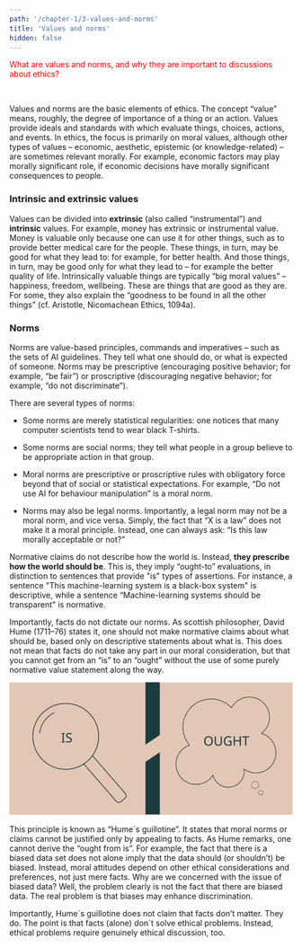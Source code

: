 ```yaml
---
path: '/chapter-1/3-values-and-norms'
title: 'Values and norms'
hidden: false
---
```


<hero-icon heroIcon='chap1'/>

<p style="color:red;">What are values and norms, and why they are important to discussions about ethics? </p>

<br>

<styled-text>


Values and norms are the basic elements of ethics. The concept “value” means, roughly, the degree of
importance of a thing or an action. Values provide ideals and standards with which evaluate things, choices,
actions, and events. In ethics, the focus is primarily on moral values, although other types of values
– economic, aesthetic, epistemic (or knowledge-related) – are sometimes relevant morally. For example,
economic factors may play morally significant role, if economic decisions have morally significant
consequences to people.

### Intrinsic and extrinsic values

Values can be divided into **extrinsic** (also called “instrumental”) and **intrinsic** values. For example, money
has extrinsic or instrumental value. Money is valuable only because one can use it for other things, such as
to provide better medical care for the people. These things, in turn, may be good for what they lead to: for
example, for better health. And those things, in turn, may be good only for what they lead to – for example
the better quality of life. Intrinsically valuable things are typically “big moral values” – happiness, freedom,
wellbeing. These are things that are good as they are. For some, they also explain the “goodness to be
found in all the other things” (cf. Aristotle, Nicomachean Ethics, 1094a).

### Norms

Norms are value-based principles, commands and imperatives – such as the sets of AI guidelines. They tell
what one should do, or what is expected of someone. Norms may be prescriptive (encouraging positive
behavior; for example, “be fair”) or proscriptive (discouraging negative behavior; for example, “do not
discriminate”).

There are several types of norms:

* Some norms are merely statistical regularities: one notices that many computer scientists tend to
wear black T-shirts.

* Some norms are social norms; they tell what people in a group believe to be appropriate action in
that group.

* Moral norms are prescriptive or proscriptive rules with obligatory force beyond that of social or
statistical expectations. For example, “Do not use AI for behaviour manipulation” is a moral norm.

* Norms may also be legal norms. Importantly, a legal norm may not be a moral norm, and vice
versa. Simply, the fact that “X is a law” does not make it a moral principle. Instead, one can always
ask: “Is this law morally acceptable or not?”

</styled-text>

<text-box variant="hint" name="Hume´s Guillotine: Facts, value and norms">

Normative claims do not describe how the world is. Instead, **they prescribe how the world should be**. This
is, they imply “ought-to” evaluations, in distinction to sentences that provide "is" types of assertions. For
instance, a sentence "This machine-learning system is a black-box system" is descriptive, while a sentence
“Machine-learning systems should be transparent" is normative.

Importantly, facts do not dictate our norms. As scottish philosopher, David Hume (1711–76) states it, one
should not make normative claims about what should be, based only on descriptive statements about what
is. This does not mean that facts do not take any part in our moral consideration, but that you cannot get
from an “is” to an “ought” without the use of some purely normative value statement along the way.

<img src=../../src/assets/hume-guillotine.svg alt="Hume guillotine">

This principle is known as “Hume´s guillotine”. It states that moral norms or claims cannot be justified only
by appealing to facts. As Hume remarks, one cannot derive the “ought from is”. For example, the fact that
there is a biased data set does not alone imply that the data should (or shouldn’t) be biased. Instead, moral
attitudes depend on other ethical considerations and preferences, not just mere facts. Why are we
concerned with the issue of biased data? Well, the problem clearly is not the fact that there are biased
data. The real problem is that biases may enhance discrimination.

Importantly, Hume´s guillotine does not claim that facts don’t matter. They do. The point is that facts
(alone) don´t solve ethical problems. Instead, ethical problems require genuinely ethical discussion, too.

</text-box>
